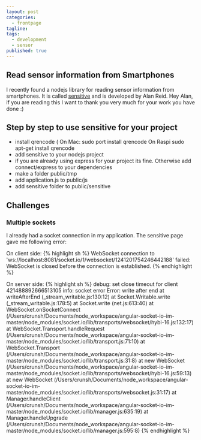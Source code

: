 ```yaml
---
layout: post
categories: 
  - frontpage
tagline:
tags:
  - development
  - sensor
published: true
---
```


## Read sensor information from Smartphones
I recently found a nodejs library for reading sensor information from smartphones. It is called [sensitive](https://github.com/alanreid/Sensitive) and is developed by Alan Reid. Hey Alan, if you are reading this I want to thank you very much for your work you have done :)

## Step by step to use sensitive for your project
* install qrencode (
On Mac:
sudo port install qrencode
On Raspi
sudo apt-get install qrencode
* add sensitive to your nodejs project
* if you are already using express for your project its fine. Otherwise add connect/express to your dependencies
* make a folder public/tmp
* add application.js to public/js
* add sensitive folder to public/sensitive

## Challenges

### Multiple sockets
I already had a socket connection in my application. The sensitive page gave me following error:

On client side:
{% highlight sh %}
WebSocket connection to 'ws://localhost:8081/socket.io/1/websocket/1241201754246442188' failed: WebSocket is closed before the connection is established.
{% endhighlight %}

On server side:
{% highlight sh %}
debug: set close timeout for client 421488892666513105
info: socket error Error: write after end
    at writeAfterEnd (_stream_writable.js:130:12)
    at Socket.Writable.write (_stream_writable.js:178:5)
    at Socket.write (net.js:613:40)
    at WebSocket.onSocketConnect (/Users/crunsh/Documents/node_workspace/angular-socket-io-im-master/node_modules/socket.io/lib/transports/websocket/hybi-16.js:132:17)
    at WebSocket.Transport.handleRequest (/Users/crunsh/Documents/node_workspace/angular-socket-io-im-master/node_modules/socket.io/lib/transport.js:71:10)
    at WebSocket.Transport (/Users/crunsh/Documents/node_workspace/angular-socket-io-im-master/node_modules/socket.io/lib/transport.js:31:8)
    at new WebSocket (/Users/crunsh/Documents/node_workspace/angular-socket-io-im-master/node_modules/socket.io/lib/transports/websocket/hybi-16.js:59:13)
    at new WebSocket (/Users/crunsh/Documents/node_workspace/angular-socket-io-im-master/node_modules/socket.io/lib/transports/websocket.js:31:17)
    at Manager.handleClient (/Users/crunsh/Documents/node_workspace/angular-socket-io-im-master/node_modules/socket.io/lib/manager.js:635:19)
    at Manager.handleUpgrade (/Users/crunsh/Documents/node_workspace/angular-socket-io-im-master/node_modules/socket.io/lib/manager.js:595:8)
{% endhighlight %}
